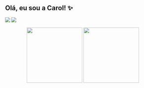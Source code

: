## Olá, eu sou a Carol! ✨

 <a href = "mailto:carolynesmluz@gmail.com"><img src="https://img.shields.io/badge/Gmail-D14836?style=for-the-badge&logo=gmail&logoColor=white" target="_blank"></a>
 <a href="https://www.linkedin.com/in/carolyne-luz-1839101b7/" target="_blank"><img src="https://img.shields.io/badge/-LinkedIn-%230077B5?style=for-the-badge&logo=linkedin&logoColor=white" target="_blank"></a> 

<div align="center">
  <img height="180em" src="https://github-readme-stats.vercel.app/api?username=carolyneluz&show_icons=true&theme=rose_pine&include_all_commits=true&count_private=true"/>
  <img height="180em" src="https://github-readme-stats.vercel.app/api/top-langs/?username=carolyneluz&layout=compact&langs_count=7&theme=dracula"/>
</div>

